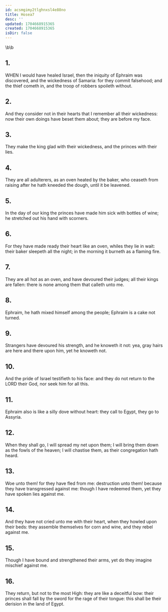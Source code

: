 ```yaml
---
id: acsmgimy2tlghnxsl4e88no
title: Hosea7
desc: ''
updated: 1704668915365
created: 1704668915365
isDir: false
---
```

\b\b
## 1.
WHEN I would have healed Israel, then the iniquity of Ephraim was discovered, and the wickedness of Samaria: for they commit falsehood; and the thief cometh in, and the troop of robbers spoileth without.
## 2.
And they consider not in their hearts that I remember all their wickedness: now their own doings have beset them about; they are before my face.
## 3.
They make the king glad with their wickedness, and the princes with their lies.
## 4.
They are all adulterers, as an oven heated by the baker, who ceaseth from raising after he hath kneeded the dough, until it be leavened.
## 5.
In the day of our king the princes have made him sick with bottles of wine; he stretched out his hand with scorners.
## 6.
For they have made ready their heart like an oven, whiles they lie in wait: their baker sleepeth all the night; in the morning it burneth as a flaming fire.
## 7.
They are all hot as an oven, and have devoured their judges; all their kings are fallen: there is none among them that calleth unto me.
## 8.
Ephraim, he hath mixed himself among the people; Ephraim is a cake not turned.
## 9.
Strangers have devoured his strength, and he knoweth it not: yea, gray hairs are here and there upon him, yet he knoweth not.
## 10.
And the pride of Israel testifieth to his face: and they do not return to the LORD their God, nor seek him for all this.
## 11.
Ephraim also is like a silly dove without heart: they call to Egypt, they go to Assyria.
## 12.
When they shall go, I will spread my net upon them; I will bring them down as the fowls of the heaven; I will chastise them, as their congregation hath heard.
## 13.
Woe unto them!  for they have fled from me: destruction unto them!  because they have transgressed against me: though I have redeemed them, yet they have spoken lies against me.
## 14.
And they have not cried unto me with their heart, when they howled upon their beds: they assemble themselves for corn and wine, and they rebel against me.
## 15.
Though I have bound and strengthened their arms, yet do they imagine mischief against me.
## 16.
They return, but not to the most High: they are like a deceitful bow: their princes shall fall by the sword for the rage of their tongue: this shall be their derision in the land of Egypt.
